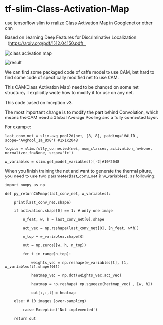# tf-slim-Class-Activation-Map
use tensorflow slim to realize  Class Activation Map in  Googlenet or other cnn

Based on Learning Deep Features for Discriminative Localization（https://arxiv.org/pdf/1512.04150.pdf）

![class activation map](https://github.com/wpydcr/tf-slim-Class-Activation-Map/blob/master/img./6874.jpg)

![result](https://github.com/wpydcr/tf-slim-Class-Activation-Map/blob/master/img./20171220111.jpg)

We can find some packaged code of caffe model to use CAM, but hard to find some code of specifically modified net to use CAM.

This CAM(Class Activation Map) need to be changed on some net structure，I explicitly wrote how to modify it for use on any net.

This code based on Inception v3.

The most important change is to modify the part behind Convolution, which means the CAM need a Global Average Pooling and a fully connected layer.

For example:

`last_conv_net = slim.avg_pool2d(net, [8, 8], padding='VALID',
                      scope='AvgPool_1a_8x8') #1x1x2048`
                      
`logits = slim.fully_connected(net, num_classes, activation_fn=None,
                     normalizer_fn=None, scope='fc')`
                     
`w_variables = slim.get_model_variables()[-2]#10*2048`

When you finish training the net and want to generate the thermal piture, you need to use two parameter(last_conv_net & w_variables). as following:


    
    import numpy as np

    def py_returnCAMmap(last_conv_net, w_variables):

        print(last_conv_net.shape)

        if activation.shape[0] == 1: # only one image

            n_feat, w, h = last_conv_net[0].shape

            act_vec = np.reshape(last_conv_net[0], [n_feat, w*h])

            n_top = w_variables.shape[0]

            out = np.zeros([w, h, n_top])

            for t in range(n_top):

                weights_vec = np.reshape(w_variables[t], [1, w_variables[t].shape[0]])

                heatmap_vec = np.dot(weights_vec,act_vec)

                heatmap = np.reshape( np.squeeze(heatmap_vec) , [w, h])

                out[:,:,t] = heatmap

        else: # 10 images (over-sampling)

            raise Exception('Not implemented')

        return out
    
    
